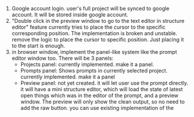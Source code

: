 1. Google account login. user's full project will be synced to google account. It will be stored inside google account.
2. "Double click in the preview window to go to the text editor in structure editor" feature currently tries to place the cursor to the specific corresponding position. The implementation is broken and unstable. remove the logic to place the cursor to specific position. Just placing it to the start is enough.
3. in browser window, implement the panel-like system like the prompt editor window too. There will be 3 panels:
   - Projects panel: currently implemented. make it a panel.
   - Prompts panel: Shows prompts in currently selected project. currently implemented. make it a panel
   - Preview panel: not yet created. it will let user use the prompt directly. it will have a mini structure editor, which will load the state of latest open things which was in the editor of the prompt, and a preview window. The preview will only show the clean output, so no need to add the raw button. you can use existing implementation of the